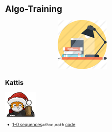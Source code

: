 # Algo-Training

<p align="center">
  <img width="160" height="160" src="https://github.com/dragonzurfer/Algo-Training/blob/master/media/study.png">
</p>

## Kattis

<p align="left">
  <img width="100" height="80" src="https://github.com/dragonzurfer/Algo-Training/blob/master/media/kattis.png">
</p>

* [1-0 sequences](https://open.kattis.com/problems/sequences)```adhoc,math``` [code](https://github.com/dragonzurfer/Algo-Training/blob/master/1-0sequence.cpp)